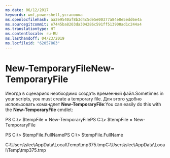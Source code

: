 ```yaml
---
ms.date: 06/12/2017
keywords: wmf,powershell,установка
ms.openlocfilehash: aa2e9540af8b3d4c5de5e00377a84e0e5edd6e4a
ms.sourcegitcommit: e7445ba8203da304286c591ff513900ad1c244a4
ms.translationtype: HT
ms.contentlocale: ru-RU
ms.lasthandoff: 04/23/2019
ms.locfileid: "62057863"
---
```

# <a name="new-temporaryfile"></a><span data-ttu-id="6d2ea-102">New-TemporaryFile</span><span class="sxs-lookup"><span data-stu-id="6d2ea-102">New-TemporaryFile</span></span>
<span data-ttu-id="6d2ea-103">Иногда в сценариях необходимо создать временный файл.</span><span class="sxs-lookup"><span data-stu-id="6d2ea-103">Sometimes in your scripts, you must create a temporary file.</span></span> <span data-ttu-id="6d2ea-104">Для этого удобно использовать командлет **New-TemporaryFile**:</span><span class="sxs-lookup"><span data-stu-id="6d2ea-104">You can easily do this with the **New-TemporaryFile** cmdlet:</span></span>

<span data-ttu-id="6d2ea-105">PS C:\\&gt; $tempFile = New-TemporaryFile</span><span class="sxs-lookup"><span data-stu-id="6d2ea-105">PS C:\\&gt; $tempFile = New-TemporaryFile</span></span>

<span data-ttu-id="6d2ea-106">PS C:\\&gt; $tempFile.FullName</span><span class="sxs-lookup"><span data-stu-id="6d2ea-106">PS C:\\&gt; $tempFile.FullName</span></span>

<span data-ttu-id="6d2ea-107">C:\\Users\\slee\\AppData\\Local\\Temp\\tmp375.tmp</span><span class="sxs-lookup"><span data-stu-id="6d2ea-107">C:\\Users\\slee\\AppData\\Local\\Temp\\tmp375.tmp</span></span>
